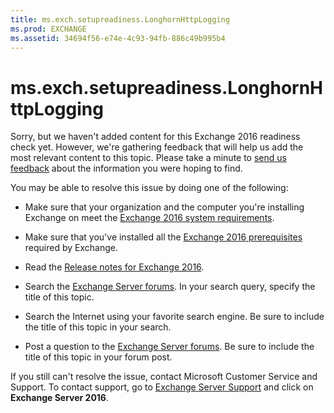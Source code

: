 ```yaml
---
title: ms.exch.setupreadiness.LonghornHttpLogging
ms.prod: EXCHANGE
ms.assetid: 34694f56-e74e-4c93-94fb-886c49b995b4
---
```



# ms.exch.setupreadiness.LonghornHttpLogging

Sorry, but we haven't added content for this Exchange 2016 readiness check yet. However, we're gathering feedback that will help us add the most relevant content to this topic. Please take a minute to  [send us feedback](mailto:ExchangeHelpFeedback@microsoft.com) about the information you were hoping to find.
  
    
    

You may be able to resolve this issue by doing one of the following:
- Make sure that your organization and the computer you're installing Exchange on meet the  [Exchange 2016 system requirements](exchange-2016-system-requirements.md).
    
  
- Make sure that you've installed all the  [Exchange 2016 prerequisites](exchange-2016-prerequisites.md) required by Exchange.
    
  
- Read the  [Release notes for Exchange 2016](release-notes-for-exchange-2016.md).
    
  
- Search the  [Exchange Server forums](https://go.microsoft.com/fwlink/p/?LinkID=14927). In your search query, specify the title of this topic.
    
  
- Search the Internet using your favorite search engine. Be sure to include the title of this topic in your search.
    
  
- Post a question to the  [Exchange Server forums](https://go.microsoft.com/fwlink/p/?LinkID=14927). Be sure to include the title of this topic in your forum post.
    
  
If you still can't resolve the issue, contact Microsoft Customer Service and Support. To contact support, go to  [Exchange Server Support](https://go.microsoft.com/fwlink/p/?LinkId=402506) and click on **Exchange Server 2016**.
